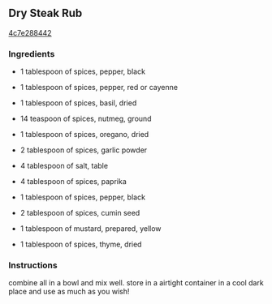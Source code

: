 ## Dry Steak Rub

[4c7e288442](http://www.food.com/recipe/dry-steak-rub-501558)

### Ingredients

 - 1 tablespoon of spices, pepper, black

 - 1 tablespoon of spices, pepper, red or cayenne

 - 1 tablespoon of spices, basil, dried

 - 14 teaspoon of spices, nutmeg, ground

 - 1 tablespoon of spices, oregano, dried

 - 2 tablespoon of spices, garlic powder

 - 4 tablespoon of salt, table

 - 4 tablespoon of spices, paprika

 - 1 tablespoon of spices, pepper, black

 - 2 tablespoon of spices, cumin seed

 - 1 tablespoon of mustard, prepared, yellow

 - 1 tablespoon of spices, thyme, dried

### Instructions

combine all in a bowl and mix well. store in a airtight container in a cool dark place and use as much as you wish!